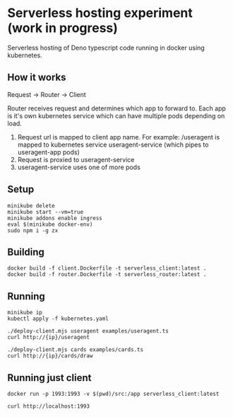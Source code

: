 # Serverless hosting experiment (work in progress)

Serverless hosting of Deno typescript code running in docker using kubernetes.

## How it works

Request -> Router -> Client 

Router receives request and determines which app to forward to. Each app is it's own kubernetes service which can have multiple pods depending on load.

1. Request url is mapped to client app name. For example: /useragent is mapped to kubernetes service useragent-service (which pipes to useragent-app pods)
2. Request is proxied to useragent-service
3. useragent-service uses one of more pods

## Setup

    minikube delete
    minikube start --vm=true
    minikube addons enable ingress
    eval $(minikube docker-env)
    sudo npm i -g zx

## Building

    docker build -f client.Dockerfile -t serverless_client:latest . 
    docker build -f router.Dockerfile -t serverless_router:latest . 

## Running

    minikube ip
    kubectl apply -f kubernetes.yaml

    ./deploy-client.mjs useragent examples/useragent.ts
    curl http://{ip}/useragent

    ./deploy-client.mjs cards examples/cards.ts
    curl http://{ip}/cards/draw

## Running just client

    docker run -p 1993:1993 -v $(pwd)/src:/app serverless_client:latest

    curl http://localhost:1993

